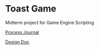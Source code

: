 # Toast Game
Midterm project for Game Engine Scripting

[Process Journal](https://github.com/swarmsoflizards/ToastGame/blob/master/ProcessJournal.md)

[Design Doc](https://github.com/swarmsoflizards/ToastGame/wiki/Design-Doc)
